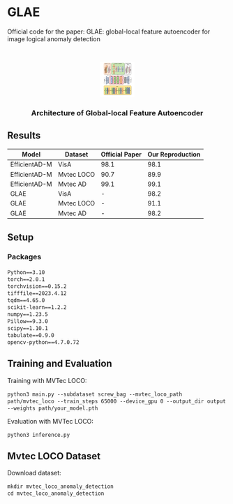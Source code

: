 # GLAE

Official code for the paper: GLAE: global-local feature autoencoder for image logical anomaly detection

<!-- PROJECT SHIELDS -->

<!-- PROJECT LOGO -->
<br />

<p align="center">
  <a href="https://github.com/JHC521PJJ/GLAE/tree/master/">
    <img src="images/glae.svg" alt="Logo" width="80" height="80">
  </a>

  <h3 align="center">Architecture of Global-local Feature Autoencoder</h3>
  
  </p>

</p>


## Results

| Model         | Dataset    | Official Paper | Our Reproduction |
|---------------|------------|----------------|----------------|
| EfficientAD-M | VisA       | 98.1           | 98.1        |
| EfficientAD-M | Mvtec LOCO | 90.7           | 89.9           |
| EfficientAD-M | Mvtec AD   | 99.1           | 99.1           |
| GLAE | VisA       | -          | 98.2        |
| GLAE | Mvtec LOCO | -           | 91.1           |
| GLAE | Mvtec AD   | -          | 98.2           |

## Setup

### Packages

```
Python==3.10
torch==2.0.1
torchvision==0.15.2
tifffile==2023.4.12
tqdm==4.65.0
scikit-learn==1.2.2
numpy==1.23.5
Pillow==9.3.0
scipy==1.10.1
tabulate==0.9.0
opencv-python==4.7.0.72
```

## Training and Evaluation

Training with MVTec LOCO:
```
python3 main.py --subdataset screw_bag --mvtec_loco_path path/mvtec_loco --train_steps 65000 --device_gpu 0 --output_dir output --weights path/your_model.pth
```

Evaluation with MVTec LOCO:

```
python3 inference.py 
```

## Mvtec LOCO Dataset

Download dataset:

```
mkdir mvtec_loco_anomaly_detection
cd mvtec_loco_anomaly_detection